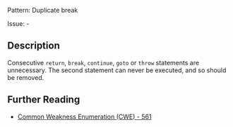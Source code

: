 Pattern: Duplicate break

Issue: -

## Description

Consecutive `return`, `break`, `continue`, `goto` or `throw` statements are unnecessary. The second statement can never be executed, and so should be removed.

## Further Reading

* [Common Weakness Enumeration (CWE) - 561](https://cwe.mitre.org/data/definitions/561.html)